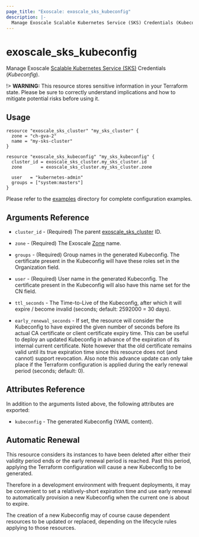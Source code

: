 ```yaml
---
page_title: "Exoscale: exoscale_sks_kubeconfig"
description: |-
  Manage Exoscale Scalable Kubernetes Service (SKS) Credentials (Kubeconfig).
---
```


# exoscale\_sks\_kubeconfig

Manage Exoscale [Scalable Kubernetes Service (SKS)](https://community.exoscale.com/documentation/sks/) Credentials (*Kubeconfig*).

!> **WARNING:** This resource stores sensitive information in your Terraform state. Please be sure to correctly understand implications and how to mitigate potential risks before using it.


## Usage

```hcl
resource "exoscale_sks_cluster" "my_sks_cluster" {
  zone = "ch-gva-2"
  name = "my-sks-cluster"
}

resource "exoscale_sks_kubeconfig" "my_sks_kubeconfig" {
  cluster_id = exoscale_sks_cluster.my_sks_cluster.id
  zone       = exoscale_sks_cluster.my_sks_cluster.zone

  user   = "kubernetes-admin"
  groups = ["system:masters"]
}
```

Please refer to the [examples](https://github.com/exoscale/terraform-provider-exoscale/tree/master/examples/)
directory for complete configuration examples.


## Arguments Reference

[zone]: https://www.exoscale.com/datacenters/

* `cluster_id` - (Required) The parent [exoscale_sks_cluster](./sks_cluster.md) ID.
* `zone` - (Required) The Exoscale [Zone][zone] name.
* `groups` - (Required) Group names in the generated Kubeconfig. The certificate present in the Kubeconfig will have these roles set in the Organization field.
* `user` - (Required) User name in the generated Kubeconfig. The certificate present in the Kubeconfig will also have this name set for the CN field.

* `ttl_seconds` - The Time-to-Live of the Kubeconfig, after which it will expire / become invalid (seconds; default: 2592000 = 30 days).
* `early_renewal_seconds` - If set, the resource will consider the Kubeconfig to have expired the given number of seconds before its actual CA certificate or client certificate expiry time. This can be useful to deploy an updated Kubeconfig in advance of the expiration of its internal current certificate. Note however that the old certificate remains valid until its true expiration time since this resource does not (and cannot) support revocation. Also note this advance update can only take place if the Terraform configuration is applied during the early renewal period (seconds; default: 0).

## Attributes Reference

In addition to the arguments listed above, the following attributes are exported:

* `kubeconfig` - The generated Kubeconfig (YAML content).


## Automatic Renewal

This resource considers its instances to have been deleted after either their validity period ends or the early renewal period is reached. Past this period, applying the Terraform configuration will cause a new Kubeconfig to be generated.

Therefore in a development environment with frequent deployments, it may be convenient to set a relatively-short expiration time and use early renewal to automatically provision a new Kubeconfig when the current one is about to expire.

The creation of a new Kubeconfig may of course cause dependent resources to be updated or replaced, depending on the lifecycle rules applying to those resources.
